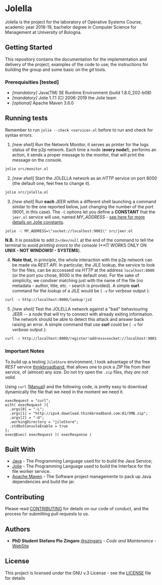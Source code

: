 # Jolella

Jolella is the project for the laboratory of Operative Systems Course, academic
year 2018-19, bachelor degree in Computer Science for Management at University
of Bologna.

## Getting Started

This repository contains the documentation for the implementation and delivery
of the project; examples of the code to use; the instructions for building the
group and some basic on the *git* tools.

### Prerequisities [tested]

- *[mandatory]* Java(TM) SE Runtime Environment (build 1.8.0_202-b08)
- *[mandatory]* Jolie 1.7.1 (C) 2006-2019 the Jolie team
- *[optional]* Apache Maven 3.6.0

## Running tests

Remember to run `jolie --check <service>.ol` before to run and check for syntax
errors.

1. *[new shell]* Run the Network Monitor, it serves as printer for the logs
status of the p2p network. Each time a node (**every node!**), performs an
action, it sends a proper message to the monitor, that will print the message on
the console.

```sh
jolie src/monitor.ol
```

2. *[new shell]* Start the JOLELLA network as an *HTTP* service on port 8000
(the default one, feel free to change it).

```sh
jolie src/jolella.ol
```

3. *[new shell]* Run **each** JEER within a different shell launching a command
similar to the one reported below, just changing the number of the port (9001,
in this case). The `-C` options let you define a **CONSTANT** that the `jeer.ol`
service will use, named *MY_ADDRESS* - [see here for more details on Jolie
constants](https://jolielang.gitbook.io/docs/basics/constants).

```sh
jolie -C MY_ADDRESS=\"socket://localhost:9001\" src/jeer.ol
```

  **N.B.** It is possible to add `2>/dev/null` at the end of the command to tell
  the terminal to avoid *printing errors to the console* (**IT WORKS ONLY ON
  **UNIX - NOT WINDOWS! - SYSTEMS**).

4. **Note that,** in principle, the whole interaction with the p2p network can
be made via *REST API*. In particular, the JILE lookup, the service to look for
the files, can be acccessed via *HTTP* at the address `localhost:8000` (or the
port you chose, 8000 is the default one). For the sake of simplicity, we
condiser matching just with the name of the file (no metadata - author, title,
etc. - search is provided). A simple **curl** command for the *lookup* of a JILE
would be ( `-v` for *verbose* output ):

```sh
curl -v http://localhost:8000/lookup?jid
```

5. *[new shell]* Test the JOLELLA network against a "bad" behaviouring JEER -- a
node that will try to connect with already exiting information. The network
should be able to detect this attack and answer back raising an error. A simple
command that use **curl** could be ( `-v` for *verbose* output ):

```sh
curl -v http://localhost:8000/register?address=socket://localhost:9001
```

### Important Notes

To build up a testing `JileStore` environment, I took advantage of the free
*REST* service [thinkbroadband](https://www.thinkbroadband.com), that allows one
to pick a *ZIP* file from their service, of (almost) any size. Do not try open
the `.zip` files, *they are not valid*.

Using `curl` ([Manual](https://curl.haxx.se/docs/manual.html)) and the following
code, is pretty easy to download dynamically the file that we need in the moment
we need it.

```jolie
execRequest = "curl";
with( execRequest ){
  .args[0] = "-L";
  .args[1] = "http://ipv4.download.thinkbroadband.com:81/5MB.zip";
  .args[2] = "-O";
  .workingDirectory = "jileStore";
  .stdOutConsoleEnable = true
};
exec@Exec( execRequest )( execResponse )
```

## Built With

* [Java](https://openjdk.java.net/) - The Programming Language used for to build the Java Service;
* [Jolie](https://www.jolie-lang.org/) - The Programming Language used to build the Interface for the file worker service.
* [Apache Maven](https://maven.apache.org/) - The Software project managemente to pack up Java dependencies and build the jar.

## Contributing

Please read [CONTRIBUTING](CONTRIBUTING.md) for details on our code of conduct,
and the process for submitting pull requests to us.

## Authors

* **PhD Student Stefano Pio Zingaro** [@szingaro](https://github.com/szingaro) - *Code and Maintenance* - [WebSite](http://cs.unibo.it/~stefanopio.zingaro)

## License

This project is licensed under the GNU v.3 License - see the [LICENSE](LICENSE)
file for details
